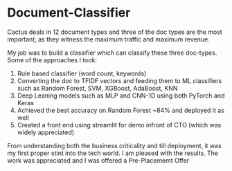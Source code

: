 # Document-Classifier
Cactus deals in 12 document types and three of the doc types are the most important, as they witness the maximum traffic and maximum revenue. 

My job was to build a classifier which can classify these three doc-types. Some of the approaches I took:
1. Rule based classifier (word count, keywords)
2. Converting the doc to TFIDF vectors and feeding them to ML classifiers such as Random Forest, SVM, XGBoost, AdaBoost, KNN
3. Deep Leaning models such as MLP and CNN-1D using both PyTorch and Keras
4. Achieved the best accuracy on Random Forest ~84% and deployed it as well
5. Created a front end using streamlit for demo infront of CTO (which was widely appreciated)

From understanding both the business criticality and till deployment, it was my first proper stint into the tech world. I am pleased with the results. 
The work was appreciated and I was offered a Pre-Placememt Offer
